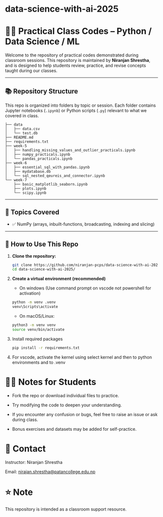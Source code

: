 # data-science-with-ai-2025

# 🧑‍🏫 Practical Class Codes – Python / Data Science / ML

Welcome to the repository of practical codes demonstrated during classroom sessions. This repository is maintained by **Niranjan Shrestha**, and is designed to help students review, practice, and revise concepts taught during our classes.

---

## 📚 Repository Structure

This repo is organized into folders by topic or session. Each folder contains Jupyter notebooks (`.ipynb`) or Python scripts (`.py`) relevant to what we covered in class.

```
├── data
│   ├── data.csv
│   └── test.db
├── README.md
├── requirements.txt
├── week-5
│   ├── handling_missing_values_and_outlier_practicals.ipynb
│   ├── numpy_practicals.ipynb
│   └── pandas_practicals.ipynb
├── week-6
│   ├── essential_sql_with_pandas.ipynb
│   ├── mydatabase.db
│   └── sql_nested_qeureis_and_connector.ipynb
└── week-7
    ├── basic_matplotlib_seaborn.ipynb
    ├── plots.ipynb
    └── scipy.ipynb
```


---

## 🧠 Topics Covered

- ✅ NumPy (arrays, inbuilt-functions, broadcasting, indexing and slicing)
---

## 🚀 How to Use This Repo

1. **Clone the repository:**

   ```bash
   git clone https://github.com/niranjan-pcps/data-science-with-ai-2025.git
   cd data-science-with-ai-2025/
   ```

2. **Create a virtual environment (recommended)**
   - On windows (Use command prompt on vscode not powershell for activation)
   ```bash
   python -m venv .venv
   venv\Scripts\activate

   ```
   - On macOS/Linux:
   ```bash
   python3 -m venv venv
   source venv/bin/activate
      ```

3. Install required packages
   ```bash
   pip install -r requirements.txt
   ```

4. For vscode, activate the kernel using select kernel and then to python environments and to .venv
  

# 🙋‍♂️ Notes for Students
- Fork the repo or download individual files to practice.

- Try modifying the code to deepen your understanding.

- If you encounter any confusion or bugs, feel free to raise an issue or ask during class.

- Bonus exercises and datasets may be added for self-practice.

# 📩 Contact
Instructor: Niranjan Shrestha

Email: nirajan.shrestha@patancollege.edu.np

# ⭐ Note
This repository is intended as a classroom support resource.